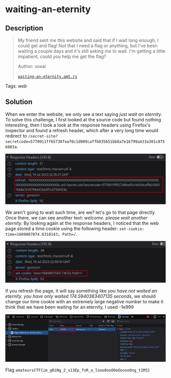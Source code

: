 # waiting-an-eternity

## Description

> My friend sent me this website and said that if I wait long enough, I could get and flag! Not that I need a flag or anything, but I've been waiting a couple days and it's still asking me to wait. I'm getting a little impatient, could you help me get the flag?
>
> Author: voxal
>
> [`waiting-an-eternity.amt.rs`](https://waiting-an-eternity.amt.rs/)

Tags: _web_

## Solution

When we enter the website, we only see a text saying _just wait an eternity_. To solve this challenge, I first looked at the source code but found nothing interesting, then I took a look at the response headers using Firefox's inspector and found a refresh header, which after a very long time would redirect to `/secret-site?secretcode=5770011ff65738feaf0c1d009caffb035651bb8a7e16799a433a301c0756003a`.

![response_headers_refresh.png](images/response_headers_refresh.png)

We aren't going to wait such time, are we? let's go to that page directly. Once there, we can see another text: _welcome. please wait another eternity._ By looking again at the response headers, I noticed that the web page stored a time cookie using the following header: `set-cookie: time=1689807074.6310143; Path=/`.

![imagen](images/response_headers_set_cookie.png)

If you refresh the page, it will say something like _you have not waited an eternity. you have only waited 174.5940363407135 seconds_, we should change our time cookie with an extremely large negative number to make it think that we have been waiting for an eternity, I used -1e999

![imagen](images/time_cookie.png)

Flag `amateursCTF{im_g0iNg_2_s13Ep_foR_a_looo0ooO0oOooooOng_t1M3}`
